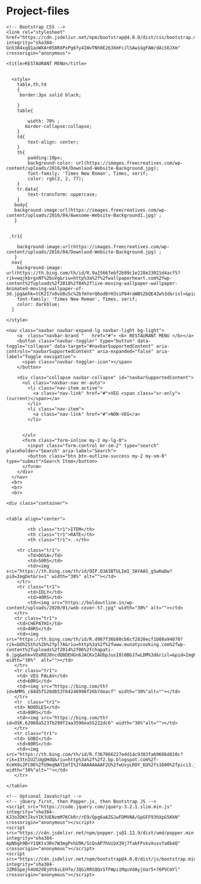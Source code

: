 # Project-files
<!doctype html>
<html lang="en">
  <head>
    <!-- Required meta tags -->
    <meta charset="utf-8">
    <meta name="viewport" content="width=device-width, initial-scale=1, shrink-to-fit=no">

    <!-- Bootstrap CSS -->
    <link rel="stylesheet" href="https://cdn.jsdelivr.net/npm/bootstrap@4.0.0/dist/css/bootstrap.min.css" integrity="sha384-Gn5384xqQ1aoWXA+058RXPxPg6fy4IWvTNh0E263XmFcJlSAwiGgFAW/dAiS6JXm" crossorigin="anonymous">

    <title>RESTAURANT MENU</title>
  
  
      <style>
        table,th,td
        {
         border:3px solid black;
         
        }
        table{
            
            width: 70% ;
           border-collapse:collapse;
        }
        td{
            text-align: center;
        }
        th{
            padding:10px;
            background-color: url(https://images.freecreatives.com/wp-content/uploads/2016/04/Downlaod-Website-Background.jpg);
            font-family: 'Times New Roman', Times, serif;
            color: rgb(2, 2, 77);
        }
        tr.data{
            text-transform: uppercase;
        }
       body{
       background-image:url(https://images.freecreatives.com/wp-content/uploads/2016/04/Awesome-Website-Background1.jpg) ;
       }
       
       
     .tr1{
        
        background-image:url(https://images.freecreatives.com/wp-content/uploads/2016/04/Downlaod-Website-Background.jpg) ;
       }
      nav{
        background-image: url(https://th.bing.com/th/id/R.9a15667ebf2b99c1e228e23021d4acf5?rik=wqjkbrgxNT%2buVg&riu=http%3a%2f%2fwallpaperheart.com%2fwp-content%2fuploads%2f2018%2f04%2flive-moving-wallpaper-wallpaper-Animated-moving-wallpaper-of-3d.jpg&ehk=tCK2I7x0vU8uSc%2b7mYerQ6od0rH3siP84raWB%2bQE4Zw%3d&risl=&pid=ImgRaw&r=0);
        font-family: 'Times New Roman', Times, serif;
        color: darkblue;
      }

    </style>
</head>
<body>

    <nav class="navbar navbar-expand-lg navbar-light bg-light">
        <a  class="navbar-brand "   href="#"> <b> RESTAURANT MENU </b></a>
        <button class="navbar-toggler" type="button" data-toggle="collapse" data-target="#navbarSupportedContent" aria-controls="navbarSupportedContent" aria-expanded="false" aria-label="Toggle navigation">
          <span class="navbar-toggler-icon"></span>
        </button>
      
        <div class="collapse navbar-collapse" id="navbarSupportedContent">
          <ul class="navbar-nav mr-auto">
            <li class="nav-item active">
              <a class="nav-link" href="#">VEG <span class="sr-only">(current)</span></a>
            </li>
            <li class="nav-item">
              <a class="nav-link" href="#">NON-VEG</a>
            </li>
            
           
          </ul>
          <form class="form-inline my-2 my-lg-0">
            <input class="form-control mr-sm-2" type="search" placeholder="Search" aria-label="Search">
            <button class="btn btn-outline-success my-2 my-sm-0" type="submit">Search Item</button>
          </form>
        </div>
      </nav>
      <br>
      <br>
      <br>
   
    <div class="container">
        
   
    <table align="center">
        
            <th class="tr1">ITEM</th>
            <th class="tr1">RATE</th>
            <th class="tr1">..</th>
       
        <tr class="tr1">
            <Td>DOSA</Td>
            <td>50RS</td>
            <td><img src="https://th.bing.com/th/id/OIP.O3A3BTULImI_3AYAAS_gSwHaDw?pid=ImgDet&rs=1" width="30%" alt=""></td>
        </tr>
        <tr class="tr1">
            <td>IDLY</td>
            <td>40RS</td> 
            <td><img src="https://boldoutline.in/wp-content/uploads/2020/01/web-cover-57.jpg" width="30%" alt=""></td>
       </tr>
       <tr class="tr1">
        <td>CHEPATHI</td>
        <td>40RS</td>
        <td><img src="https://th.bing.com/th/id/R.d907f36b80cb6cf2820ecf1b08a94070?rik=bOh25thz%2b%2fpl7A&riu=http%3a%2f%2fwww.munatycooking.com%2fwp-content%2fuploads%2f2014%2f06%2fchapati-6.jpg&ehk=VOxROJ0ncdQ8DEHGn6JACKxIAUbpJusI8l0BGJ7wLDM%3d&risl=&pid=ImgRaw&r=0"  width="30%"  alt=""></td>
       </tr>
       <tr class="tr1">
        <td> VEG PALAV</td>
        <td>60RS</td>
        <td><img src="https://bing.com/th?id=AMMS_c84d5f520db53f64246998f26b7deacf" width="30%"alt=""></td>
       </tr>
       <tr  class="tr1">
       <td> NOODLES</td>
        <td>80RS</td>
        <td><img src="https://bing.com/th?id=OSK.62068a5237b290f2aa3596ea55222dc6" width="30%"alt=""></td>
       </tr>
       <tr class="tr1">
       <td> GOBI</td>
        <td>80RS</td>
        <td><img src="https://th.bing.com/th/id/R.f367066227edd14c9383fa69666d810c?rik=I3tnIUZlUgQHdQ&riu=http%3a%2f%2f2.bp.blogspot.com%2f-XcHX0s2FC0E%2fU9mqNATImfI%2fAAAAAAAAF2U%2fwUvyLROY_6U%2fs1600%2fpici3.jpg&ehk=eYQDjYJE9A9Mt%2bCIcqMGn4mJvEVQnximdK3VUgrFYtc%3d&risl=&pid=ImgRaw&r=0" width="30%"alt=""></td>
       </tr>
    
    </table>
</div>

</body>
</html>

    <!-- Optional JavaScript -->
    <!-- jQuery first, then Popper.js, then Bootstrap JS -->
    <script src="https://code.jquery.com/jquery-3.2.1.slim.min.js" integrity="sha384-KJ3o2DKtIkvYIK3UENzmM7KCkRr/rE9/Qpg6aAZGJwFDMVNA/GpGFF93hXpG5KkN" crossorigin="anonymous"></script>
    <script src="https://cdn.jsdelivr.net/npm/popper.js@1.12.9/dist/umd/popper.min.js" integrity="sha384-ApNbgh9B+Y1QKtv3Rn7W3mgPxhU9K/ScQsAP7hUibX39j7fakFPskvXusvfa0b4Q" crossorigin="anonymous"></script>
    <script src="https://cdn.jsdelivr.net/npm/bootstrap@4.0.0/dist/js/bootstrap.min.js" integrity="sha384-JZR6Spejh4U02d8jOt6vLEHfe/JQGiRRSQQxSfFWpi1MquVdAyjUar5+76PVCmYl" crossorigin="anonymous"></script>
  </body>
</html>
